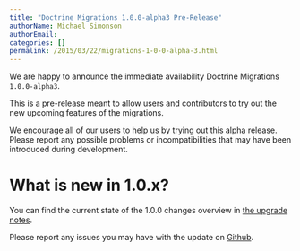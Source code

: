 ```yaml
---
title: "Doctrine Migrations 1.0.0-alpha3 Pre-Release"
authorName: Michael Simonson
authorEmail:
categories: []
permalink: /2015/03/22/migrations-1-0-0-alpha-3.html
---
```

We are happy to announce the immediate availability Doctrine Migrations
`1.0.0-alpha3`.

This is a pre-release meant to allow users and contributors to try out
the new upcoming features of the migrations.

We encourage all of our users to help us by trying out this alpha
release. Please report any possible problems or incompatibilities that
may have been introduced during development.

What is new in 1.0.x?
=====================

You can find the current state of the 1.0.0 changes overview in [the
upgrade
notes](https://github.com/doctrine/migrations/blob/master/UPGRADE-1.0.MD).

Please report any issues you may have with the update on
[Github](https://github.com/doctrine/migrations/issues).
